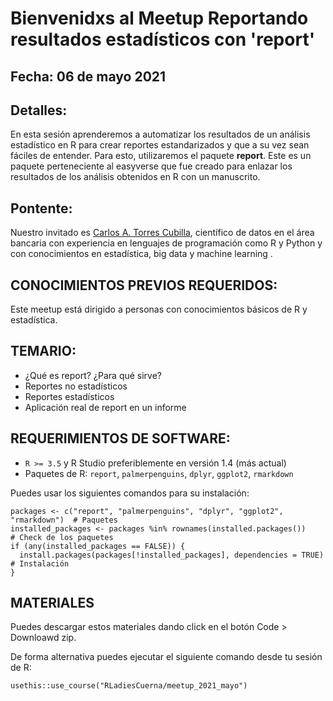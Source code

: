 # Bienvenidxs al Meetup Reportando resultados estadísticos con 'report'
## Fecha: 06 de mayo 2021

## Detalles:

En esta sesión aprenderemos a automatizar los resultados de un análisis estadístico en R para crear reportes estandarizados y que a su vez sean fáciles de entender. Para esto, utilizaremos el paquete **report**. Este es un paquete perteneciente al easyverse que fue creado para enlazar los resultados de los análisis obtenidos en R con un manuscrito. 

## Pontente:
Nuestro invitado es [Carlos A. Torres Cubilla](https://carlostorrescubila.github.io), científico de datos en el área bancaria con experiencia en lenguajes de programación como R y Python y con conocimientos en estadística, big data y machine learning . 

## CONOCIMIENTOS PREVIOS REQUERIDOS: 
Este meetup está dirigido a personas con conocimientos básicos de R y estadística. 

## TEMARIO:
- ¿Qué es report? ¿Para qué sirve?
- Reportes no estadísticos
- Reportes estadísticos
- Aplicación real de report en un informe

## REQUERIMIENTOS DE SOFTWARE:
- `R >= 3.5` y R Studio preferiblemente en versión 1.4 (más actual)
- Paquetes de R: `report`, `palmerpenguins`, `dplyr`, `ggplot2`, `rmarkdown`

Puedes usar los siguientes comandos para su instalación:
```
packages <- c("report", "palmerpenguins", "dplyr", "ggplot2", "rmarkdown")  # Paquetes
installed_packages <- packages %in% rownames(installed.packages())          # Check de los paquetes
if (any(installed_packages == FALSE)) {
  install.packages(packages[!installed_packages], dependencies = TRUE)      # Instalación
}
```

## MATERIALES

Puedes descargar estos materiales dando click en el botón Code > Downloawd zip.

De forma alternativa puedes ejecutar el siguiente comando desde tu sesión de R:

```
usethis::use_course("RLadiesCuerna/meetup_2021_mayo")
```
